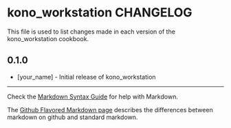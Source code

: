 kono_workstation CHANGELOG
==========================

This file is used to list changes made in each version of the kono_workstation cookbook.

0.1.0
-----
- [your_name] - Initial release of kono_workstation

- - -
Check the [Markdown Syntax Guide](http://daringfireball.net/projects/markdown/syntax) for help with Markdown.

The [Github Flavored Markdown page](http://github.github.com/github-flavored-markdown/) describes the differences between markdown on github and standard markdown.
